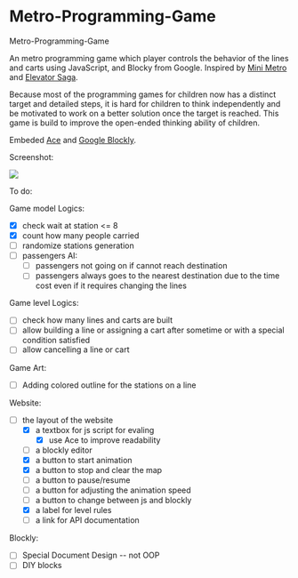 # Metro-Programming-Game

Metro-Programming-Game

An metro programming game which player controls the behavior of the lines and carts using JavaScript, and Blocky from Google. Inspired by [Mini Metro](https://dinopoloclub.com/games/mini-metro/) and [Elevator Saga](http://play.elevatorsaga.com/).

Because most of the programming games for children now has a distinct target and detailed steps, it is hard for children to think independently and be motivated to work on a better solution once the target is reached. This game is build to improve the open-ended thinking ability of children.

Embeded [Ace](https://github.com/ajaxorg/ace) and [Google Blockly](https://github.com/google/blockly).

Screenshot:

![](https://i.pinimg.com/originals/93/4b/68/934b682b0624028b8b506ba1c5c762c6.png)

To do:

Game model Logics:

- [x] check wait at station <= 8
- [x] count how many people carried
- [ ] randomize stations generation
- [ ] passengers AI:
  - [ ] passengers not going on if cannot reach destination
  - [ ] passengers always goes to the nearest destination due to the time cost even if it requires changing the lines

Game level Logics:

- [ ] check how many lines and carts are built
- [ ] allow building a line or assigning a cart after sometime or with a special condition satisfied
- [ ] allow cancelling a line or cart

Game Art:

- [ ] Adding colored outline for the stations on a line

Website:

- [ ] the layout of the website
  - [x] a textbox for js script for evaling
    - [x] use Ace to improve readability
  - [ ] a blockly editor
  - [x] a button to start animation
  - [x] a button to stop and clear the map
  - [ ] a button to pause/resume
  - [ ] a button for adjusting the animation speed
  - [ ] a button to change between js and blockly
  - [x] a label for level rules
  - [ ] a link for API documentation

Blockly:
- [ ] Special Document Design -- not OOP
- [ ] DIY blocks
